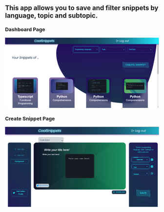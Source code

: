 ## This app allows you to save and filter snippets by language, topic and subtopic.

### Dashboard Page
![Dashboard page](https://github.com/garzo94/CoolSnippets-Frotend/blob/main/Screenshot%20(519).png)

### Create Snippet Page
![Create Snippet page](https://github.com/garzo94/CoolSnippets-Frotend/blob/main/Screenshot%20(520).png)
